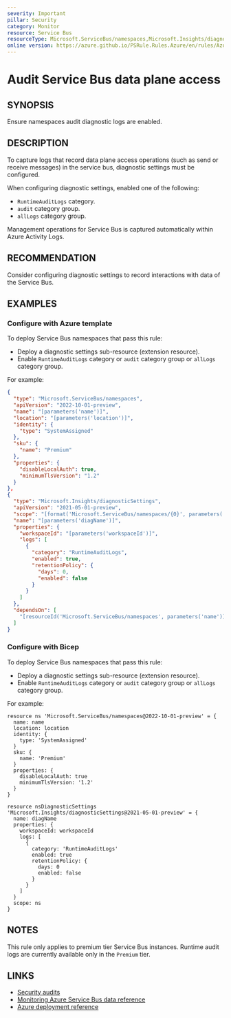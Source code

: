 ```yaml
---
severity: Important
pillar: Security
category: Monitor
resource: Service Bus
resourceType: Microsoft.ServiceBus/namespaces,Microsoft.Insights/diagnosticSettings
online version: https://azure.github.io/PSRule.Rules.Azure/en/rules/Azure.ServiceBus.AuditLogs/
---
```


# Audit Service Bus data plane access

## SYNOPSIS

Ensure namespaces audit diagnostic logs are enabled.

## DESCRIPTION

To capture logs that record data plane access operations (such as send or receive messages) in the service bus, diagnostic settings must be configured.

When configuring diagnostic settings, enabled one of the following:

- `RuntimeAuditLogs` category.
- `audit` category group.
- `allLogs` category group.

Management operations for Service Bus is captured automatically within Azure Activity Logs.

## RECOMMENDATION

Consider configuring diagnostic settings to record interactions with data of the Service Bus.

## EXAMPLES

### Configure with Azure template

To deploy Service Bus namespaces that pass this rule:

- Deploy a diagnostic settings sub-resource (extension resource).
- Enable `RuntimeAuditLogs` category or `audit` category group or `allLogs` category group.

For example:

```json
{
  "type": "Microsoft.ServiceBus/namespaces",
  "apiVersion": "2022-10-01-preview",
  "name": "[parameters('name')]",
  "location": "[parameters('location')]",
  "identity": {
    "type": "SystemAssigned"
  },
  "sku": {
    "name": "Premium"
  },
  "properties": {
    "disableLocalAuth": true,
    "minimumTlsVersion": "1.2"
  }
},
{
  "type": "Microsoft.Insights/diagnosticSettings",
  "apiVersion": "2021-05-01-preview",
  "scope": "[format('Microsoft.ServiceBus/namespaces/{0}', parameters('name'))]",
  "name": "[parameters('diagName')]",
  "properties": {
    "workspaceId": "[parameters('workspaceId')]",
    "logs": [
      {
        "category": "RuntimeAuditLogs",
        "enabled": true,
        "retentionPolicy": {
          "days": 0,
          "enabled": false
        }
      }
    ]
  },
  "dependsOn": [
    "[resourceId('Microsoft.ServiceBus/namespaces', parameters('name'))]"
  ]
}
```

### Configure with Bicep

To deploy Service Bus namespaces that pass this rule:

- Deploy a diagnostic settings sub-resource (extension resource).
- Enable `RuntimeAuditLogs` category or `audit` category group or `allLogs` category group.

For example:

```bicep
resource ns 'Microsoft.ServiceBus/namespaces@2022-10-01-preview' = {
  name: name
  location: location
  identity: {
    type: 'SystemAssigned'
  }
  sku: {
    name: 'Premium'
  }
  properties: {
    disableLocalAuth: true
    minimumTlsVersion: '1.2'
  }
}

resource nsDiagnosticSettings 'Microsoft.Insights/diagnosticSettings@2021-05-01-preview' = {
  name: diagName
  properties: {
    workspaceId: workspaceId
    logs: [
      {
        category: 'RuntimeAuditLogs'
        enabled: true
        retentionPolicy: {
          days: 0
          enabled: false
        }
      }
    ]
  }
  scope: ns
}
```

## NOTES

This rule only applies to premium tier Service Bus instances. Runtime audit logs are currently available only in the `Premium` tier.

## LINKS

- [Security audits](https://learn.microsoft.com/azure/architecture/framework/security/monitor-audit)
- [Monitoring Azure Service Bus data reference](https://learn.microsoft.com/azure/service-bus-messaging/monitor-service-bus-reference)
- [Azure deployment reference](https://learn.microsoft.com/azure/templates/microsoft.insights/diagnosticsettings)

